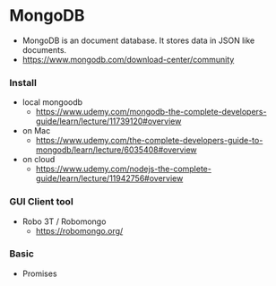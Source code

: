 # MongoDB
- MongoDB is an document database. It stores data in JSON like documents.
- https://www.mongodb.com/download-center/community
### Install 
- local mongoodb 
  - https://www.udemy.com/mongodb-the-complete-developers-guide/learn/lecture/11739120#overview
- on Mac
  - https://www.udemy.com/the-complete-developers-guide-to-mongodb/learn/lecture/6035408#overview
- on cloud
  - https://www.udemy.com/nodejs-the-complete-guide/learn/lecture/11942756#overview
### GUI Client tool 
- Robo 3T / Robomongo
  - https://robomongo.org/
### Basic
- Promises
